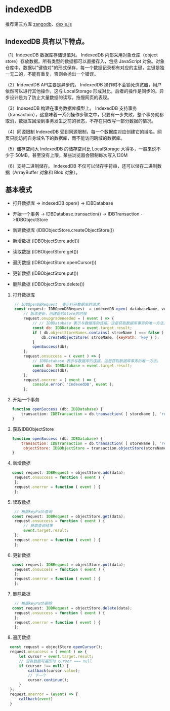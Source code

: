 # indexedDB

推荐第三方库 [zangodb](https://erikolson186.github.io/zangodb/)、[dexie.js](http://dexie.org/)


## IndexedDB 具有以下特点。

（1）IndexedDB 数据库存储键值对。 IndexedDB 内部采用对象仓库（object store）存放数据。所有类型的数据都可以直接存入，包括 JavaScript 对象。对象仓库中，数据以"键值对"的形式保存，每一个数据记录都有对应的主键，主键是独一无二的，不能有重复，否则会抛出一个错误。

（2）IndexedDB API主要是异步的。 IndexedDB 操作时不会锁死浏览器，用户依然可以进行其他操作，这与 LocalStorage 形成对比，后者的操作是同步的。异步设计是为了防止大量数据的读写，拖慢网页的表现。

（3）IndexedDB 构建在事务数据库模型上。 IndexedDB 支持事务（transaction），这意味着一系列操作步骤之中，只要有一步失败，整个事务就都取消，数据库回滚到事务发生之前的状态，不存在只改写一部分数据的情况。

（4）同源限制 IndexedDB 受到同源限制，每一个数据库对应创建它的域名。网页只能访问自身域名下的数据库，而不能访问跨域的数据库。

（5）储存空间大 IndexedDB 的储存空间比 LocalStorage 大得多，一般来说不少于 50MB，甚至没有上限。某些浏览器会限制每次写入130M

（6）支持二进制储存。 IndexedDB 不仅可以储存字符串，还可以储存二进制数据（ArrayBuffer 对象和 Blob 对象）。


## 基本模式

- 打开数据库 -> indexedDB.open() -> IDBDatabase
- 开始一个事务 -> IDBDatabase.transaction() -> IDBTransaction ->IDBObjectStore

- 新建数据库 (IDBObjectStore.createObjectStore())
- 新增数据 (IDBObjectStore.add())
- 读取数据 (IDBObjectStore.get())
- 遍历数据 (IDBObjectStore.openCursor())
- 更新数据 (IDBObjectStore.put())
- 删除数据 (IDBObjectStore.delete())

1. 打开数据库
```javascript
    // IDBOpenDBRequest  表示打开数据库的请求
    const request: IDBOpenDBRequest  = indexedDB.open( databaseName, version );
        // 版本更新，创建新的store的时候
        request.onupgradeneeded = ( event ) => {
            // // IDBDatabase 表示与数据库的连接。这是获取数据库事务的唯一方法。
            const db: IDBDatabase = event.target.result;
            if ( db.objectStoreNames.contains( stroeName ) === false ) {
                db.createObjectStore( stroeName, {keyPath: 'key'} );
            }
            openSuccess(db);
        };
        request.onsuccess = ( event ) => {
            // IDBDatabase 表示与数据库的连接。这是获取数据库事务的唯一方法。
            const db: IDBDatabase = event.target.result;
            openSuccess(db);
        };
        request.onerror = ( event ) => {
            console.error( 'IndexedDB', event );
        };

 ```


  2. 开始一个事务
```ts
   function openSuccess (db: IDBDatabase) {
       transaction: IDBTransaction = db.transaction( [ storeName ], 'readwrite' );
   }

 ```
  3. 获取IDBObjectStore
```javascript
   function openSuccess (db: IDBDatabase) {
       transaction: IDBTransaction = db.transaction( [ storeName ], 'readwrite' );
        objectStore: IDBObjectStore = transaction.objectStore(storeName);
   }

 ```
  4. 新增数据
```javascript
   const request: IDBRequest = objectStore.add(data);
    request.onsuccess = function ( event ) {
    };
    request.onerror = function ( event ) {
    };

 ```

5. 读取数据

```javascript
    // 根据keyPath查询
   const request: IDBRequest = objectStore.get(data);
    request.onsuccess = function ( event ) {
        // 获取查询结果
        event.target.result;
    };
    request.onerror = function ( event ) {
    };

 ```

   6. 更新数据

```javascript
   const request: IDBRequest = objectStore.put(data);
    request.onsuccess = function ( event ) {
    };
    request.onerror = function ( event ) {
    };

 ```

   7. 删除数据

```javascript
    // 根据keyPath删除
   const request: IDBRequest = objectStore.delete(data);
    request.onsuccess = function ( event ) {
    };
    request.onerror = function ( event ) {
    };

 ```

  8. 遍历数据

  ```typescript
    const request = objectStore.openCursor();
    request.onsuccess = ( event ) => {
        let cursor = event.target.result;
        // 没有数据可遍历时 cursor === null
        if (cursor !== null) {
            callback(cursor.value);
            // 下一个
            cursor.continue();
        }
    };
    request.onerror = (event) => {
        callback(event)
    }

 ```
  